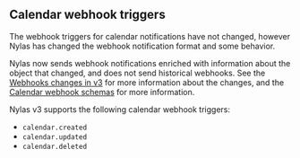 ## Calendar webhook triggers

The webhook triggers for calendar notifications have not changed, however Nylas has changed the webhook notification format and some behavior.

Nylas now sends webhook notifications enriched with information about the object that changed, and does not send historical webhooks. See the [Webhooks changes in v3](https://developer.nylas.com/docs/new/in-v3/webhooks-changes/) for more information about the changes, and the [Calendar webhook schemas](https://developer.nylas.com/docs/v3/notifications/notification-schemas/#calendar-notifications) for more information.

Nylas v3 supports the following calendar webhook triggers:

- `calendar.created`
- `calendar.updated`
- `calendar.deleted`
